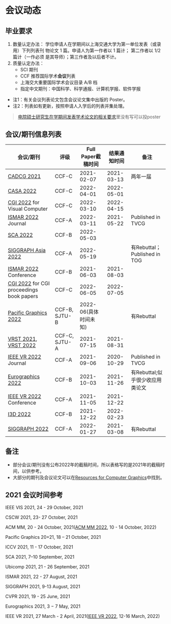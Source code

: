 # 会议动态

## 毕业要求

1. 数量认定办法： 学位申请人在学期间以上海交通大学为第一单位发表（或录用）下列列表刊 物论文 1 篇。申请人为第一作者以 1 篇计； 第二作者以 1/2 篇计（一作必须 是其导师）；第三作者及以后者不计。
2. 质量认定办法：
   - SCI 期刊
   - CCF 推荐国际学术**会议**列表
   - 上海交大重要国际学术会议目录 A/B 档
   - 指定中文期刊：中国科学、科学通报、计算机学报、软件学报


* 注1：有关会议列表论文包含会议论文集中出版的 Poster。
* 注2：列表如有更新，按照申请人入学后的列表并集处理。

> [电院硕士研究生在学期间发表学术论文的相关要求](http://yjwb.seiee.sjtu.edu.cn/yjwb/info/15540.htm)里没有写可以投poster

## 会议/期刊信息列表

| 会议/期刊                                                    | 评级          | Full Paper截稿时间 | 结果通知时间 | 备注                          |
| ------------------------------------------------------------ | ------------- | ------------------ | ------------ | ----------------------------- |
| [CADCG 2021](http://cadcg2021.icrp.xjtu.edu.cn/) | CCF-C | 2021-02-07 | 2021-03-13 | 两年一届 |
| [CASA 2022](http://www.casa2022.org/cfp.html) | CCF-C | 2022-04-01 | 2022-05-01 | |
| [CGI 2022](http://www.cgs-network.org/cgi22/) for Visual Computer | CCF-C | 2022-03-10 | 2022-04-15 | |
| [ISMAR 2022](https://ismar2022.org/call-for-journal-papers/) Journal   | CCF-A         | 2022-03-11         | 2021-05-22   | Published in TVCG             |
| [SCA 2022](https://computeranimation.org/instructions.html)                   | CCF-B         | 2022-05-03       |      |                               |
| [SIGGRAPH Asia 2022](https://sa2022.siggraph.org/en/submissions) | CCF-A         | 2022-05-19         |   | 有Rebuttal； Published in TOG |
| [ISMAR 2022](https://ismar2022.org/call-for-conference-papers/) Conference | CCF-B         | 2021-06-03         | 2021-08-03   |                               |
| [CGI 2022](http://www.cgs-network.org/cgi22/) for CGI proceedings book papers | CCF-C | 2022-06-05 | 2022-07-05 | |
| [Pacific Graphics 2022](https://pg2022.org/)                 | CCF-B, SJTU-B | 2022-06(具体时间未知)         |    | 有Rebuttal                    |
| [VRST 2021](https://vrst.acm.org/vrst2021/submissions/), [VRST 2022](https://vrst.acm.org/)       | CCF-C, SJTU-A | 2021-07-15         | 2021-08-31   |                               |
| [IEEE VR 2022](https://ieeevr.org/2022/contribute/) Journal   | CCF-A         | 2021-09-06         | 2020-10-29   | Published in TVCG             |
| [Eurographics 2022](https://eg2022.univ-reims.fr/su-full-papers.html) | CCF-B         | 2021-10-03         | 2021-11-26   | 有Rebuttal;似乎很少收应用类论文                    |
| [IEEE VR 2022](https://ieeevr.org/2022/contribute/conference-papers/) Conference | CCF-A         | 2021-11-05         | 2021-12-22   |                               |
| [I3D 2022](https://i3dsymposium.org/2022/)    | CCF-B         | 2021-12-22         | 2022-02-23   |                               |
| [SIGGRAPH 2022](https://s2022.siggraph.org/program/technical-papers/) | CCF-A         | 2022-01-27         | 2021-03-08   | 有Rebuttal                    |

## 备注

* 部分会议/期刊没有公布2022年的截稿时间，所以表格写的是2021年的截稿时间，以供参考。
* 大部分的期刊及会议论文可以在[Resources for Computer Graphics](https://kesen.realtimerendering.com/)中找到。


## 2021 会议时间参考

IEEE VIS 2021, 24 - 29 October, 2021

CSCW 2021, 23- 27 October, 2021

ACM MM, 20 - 24 October, 2021([ACM MM 2022][2], 10 - 14 October, 2022)

Pacific Graphics 20+21, 18 – 21 October, 2021

ICCV 2021, 11 - 17 October, 2021

SCA 2021, 7–10 September, 2021

Ubicomp 2021, 21 - 26 September, 2021

ISMAR 2021, 22 - 27 August, 2021

SIGGRAPH 2021, 9-13  August, 2021

CVPR 2021, 19 - 25 June, 2021

Eurographics 2021, 3 − 7 May, 2021

IEEE VR 2021, 27 March - 2 April, 2021([IEEE VR 2022][3], 12-16 March, 2022)


[1]: https://sa2021.siggraph.org/en/

[2]: https://2022.acmmm.org/

[3]: https://ieeevr.org/2022/contribute/
